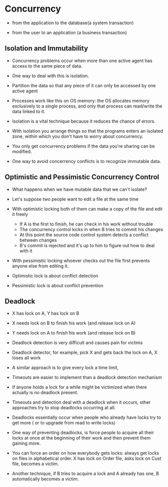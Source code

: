 # Concurrency

- from the application to the database(a system transaction)

- from the user to an application (a business transaction)

## Isolation and Immutability

- Concurrency problems occur when more than one active agent has access to the
  same piece of data.

- One way to deal with this is isolation.

- Partition the data so that any piece of it can only be accessed by one active agent

- Processes work like this on OS memory: the OS allocates memory exclusively to
  a single process, and only that process can read/write the data linked to it.

- Isolation is a vital technique because it reduces the chance of errors.

- With isolation you arrange things so that the programs enters an isolated
  zone, within which you don't have to worry about concurrency.

- You only get concurrency problems if the data you're sharing can be modified.

- One way to avoid concerrency conflicts is to recognize immutable data.

## Optimistic and Pessimistic Concurrency Control

- What happens when we have mutable data that we can't isolate?

- Let's suppose two people want to edit a file at the same time

- With optimistic locking both of them can make a copy of the file and edit it freely
  - If A is the first to finish, he can check in his work without trouble
  - The concurrency control kicks in when B tries to commit his changes
  - At this point the source code control system detects a conflict between changes
  - B's commit is rejected and it's up to him to figure out how to deal with it

- With pessimistic locking whoever checks out the file first prevents anyone
  else from editing it.

- Optimistic lock is about conflict detection
- Pessimistic lock is about conflict prevention

## Deadlock

- X has lock on A, Y has lock on B

- X needs lock on B to finish his work (and release lock on A)
- Y needs lock on A to finish his work (and release lock on B)

- Deadlock detection is very difficult and causes pain for victims

- Deadlock detector, for example, pick X and gets back the lock on A, X loses all work

- A similar approach is to give every lock a time limit,

- Timeouts are easier to implement than a deadlock detection mechanism

- If anyone holds a lock for a while might be victimized when there actually is no deadlock present.

- Timeouts and detection deal with a deadlock when it occurs, other approaches
  try to stop deadlocks occurring at all.

- Deadlocks essentially occur when people who already have locks try to get more
  ( or to upgrade from read to write locks)

- One way of preventing deadlocks, is force people to acquire all their locks at
  once at the beginning of their work and then prevent them gaining more.

- You can force an order on how everybody gets locks: always get locks on files
  in alphabetical order. X has lock on Order file, asks lock on Cust file,
  becomes a victim.

- Another technique, if B tries to acquire a lock and A already has one, B
  automatically becomes a victim.
